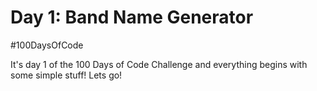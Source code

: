 # Day 1: Band Name Generator
#100DaysOfCode

It's day 1 of the 100 Days of Code Challenge and everything begins with some simple stuff! Lets go! 
